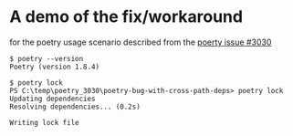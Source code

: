 # A demo of the fix/workaround 
for the poetry usage scenario described from the [poerty issue #3030](https://github.com/python-poetry/poetry/issues/3030#issue-713080718)

```console
$ poetry --version
Poetry (version 1.8.4)

$ poetry lock
PS C:\temp\poetry_3030\poetry-bug-with-cross-path-deps> poetry lock
Updating dependencies
Resolving dependencies... (0.2s)

Writing lock file